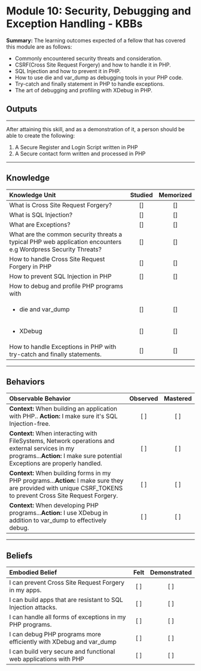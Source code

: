 # Module 10: Security, Debugging and Exception Handling - KBBs

**Summary:**
The learning outcomes expected of a fellow that has covered this module are as follows:
- Commonly encountered security threats and consideration.
- CSRF(Cross Site Request Forgery) and how to handle it in PHP.
- SQL Injection and how to prevent it in PHP.
- How to use die and var_dump as debugging tools in your PHP code.
- Try-catch and finally statement in PHP to handle exceptions.
- The art of debugging and profiling with XDebug in PHP.



## **Outputs**
----------
After attaining this skill, and as a demonstration of it, a person should be able to create the following:

1. A Secure Register and Login Script written in PHP
2. A Secure contact form written and processed in PHP


----------
## **Knowledge**


| Knowledge Unit   |      Studied      | Memorized |
|:-------------|:------------------:|:--------:|
| What is Cross Site Request Forgery? | [] | [] |
| What is SQL Injection? | [] | [] |
| What are Exceptions? | [] | [] |
| What are the common security threats a typical PHP web application encounters e.g Wordpress Security Threats? | [] | [] |
| How to handle Cross Site Request Forgery in PHP | [] | [] |
| How to prevent SQL Injection in PHP | [] | [] |
| How to debug and profile PHP programs with |
| <ul><li> die and var_dump</li></ul> | [] | [] |
| <ul><li> XDebug </li></ul> | [] | [] |
| How to handle Exceptions in PHP with try-catch and finally statements. | [] | [] |


----------


## **Behaviors**

| Observable Behavior   |      Observed      | Mastered |
|:-------------|:------------------:|:--------:|
| **Context:** When building an application with PHP.. **Action:**  I make sure it's SQL Injection-free.| [ ] | [ ]  |
| **Context:**  When interacting with FileSystems, Network operations and external services in my programs...**Action:** I make sure potential Exceptions are properly handled. |   [ ]   |   [ ] |
| **Context:**  When building forms in my PHP programs...**Action:** I make sure they are provided with unique CSRF_TOKENS to prevent Cross Site Request Forgery. |   [ ]   |   [ ] |
| **Context:**  When developing PHP programs...**Action:** I use XDebug in addition to var_dump to effectively debug. |   [ ]   |   [ ] |


----------


## **Beliefs**


| Embodied Belief   |      Felt      | Demonstrated |
|:-------------|:------------------:|:--------:|
| I can prevent Cross Site Request Forgery in my apps. | [ ] | [ ]  |
| I can build apps that are resistant to SQL Injection attacks.  |   [ ]   |   [ ] |
| I can handle all forms of exceptions in my PHP programs. |   [ ]   |   [ ] |
| I can debug PHP programs more efficiently with XDebug and var_dump |   [ ]   |   [ ] |
| I can build very secure and functional web applications with PHP|   [ ]   |   [ ] |



